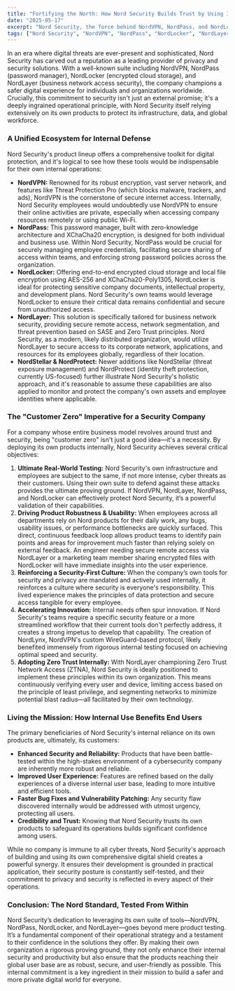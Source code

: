 ```yaml
---
title: "Fortifying the North: How Nord Security Builds Trust by Using Its Own Digital Shield"
date: "2025-05-17"
excerpt: "Nord Security, the force behind NordVPN, NordPass, and NordLocker, doesn't just preach digital security and privacy—it practices it rigorously from within. Explore how Nord's own teams rely on their suite of protective tools, creating a powerful feedback loop that strengthens their products and reinforces their security-first culture."
tags: ["Nord Security", "NordVPN", "NordPass", "NordLocker", "NordLayer", "Cybersecurity", "Internal Innovation", "Product Development", "Zero Trust", "Data Privacy", "Customer Zero"]
---
```


In an era where digital threats are ever-present and sophisticated, Nord Security has carved out a reputation as a leading provider of privacy and security solutions. With a well-known suite including NordVPN, NordPass (password manager), NordLocker (encrypted cloud storage), and NordLayer (business network access security), the company champions a safer digital experience for individuals and organizations worldwide. Crucially, this commitment to security isn't just an external promise; it's a deeply ingrained operational principle, with Nord Security itself relying extensively on its own products to protect its infrastructure, data, and global workforce.

### A Unified Ecosystem for Internal Defense

Nord Security's product lineup offers a comprehensive toolkit for digital protection, and it's logical to see how these tools would be indispensable for their own internal operations:

* **NordVPN:** Renowned for its robust encryption, vast server network, and features like Threat Protection Pro (which blocks malware, trackers, and ads), NordVPN is the cornerstone of secure internet access. Internally, Nord Security employees would undoubtedly use NordVPN to ensure their online activities are private, especially when accessing company resources remotely or using public Wi-Fi.
* **NordPass:** This password manager, built with zero-knowledge architecture and XChaCha20 encryption, is designed for both individual and business use. Within Nord Security, NordPass would be crucial for securely managing employee credentials, facilitating secure sharing of access within teams, and enforcing strong password policies across the organization.
* **NordLocker:** Offering end-to-end encrypted cloud storage and local file encryption using AES-256 and XChaCha20-Poly1305, NordLocker is ideal for protecting sensitive company documents, intellectual property, and development plans. Nord Security's own teams would leverage NordLocker to ensure their critical data remains confidential and secure from unauthorized access.
* **NordLayer:** This solution is specifically tailored for business network security, providing secure remote access, network segmentation, and threat prevention based on SASE and Zero Trust principles. Nord Security, as a modern, likely distributed organization, would utilize NordLayer to secure access to its corporate network, applications, and resources for its employees globally, regardless of their location.
* **NordStellar & NordProtect:** Newer additions like NordStellar (threat exposure management) and NordProtect (identity theft protection, currently US-focused) further illustrate Nord Security's holistic approach, and it's reasonable to assume these capabilities are also applied to monitor and protect the company's own assets and employee identities where applicable.

### The "Customer Zero" Imperative for a Security Company

For a company whose entire business model revolves around trust and security, being "customer zero" isn't just a good idea—it's a necessity. By deploying its own products internally, Nord Security achieves several critical objectives:

1.  **Ultimate Real-World Testing:** Nord Security's own infrastructure and employees are subject to the same, if not more intense, cyber threats as their customers. Using their own suite to defend against these attacks provides the ultimate proving ground. If NordVPN, NordLayer, NordPass, and NordLocker can effectively protect Nord Security, it’s a powerful validation of their capabilities.
2.  **Driving Product Robustness & Usability:** When employees across all departments rely on Nord products for their daily work, any bugs, usability issues, or performance bottlenecks are quickly surfaced. This direct, continuous feedback loop allows product teams to identify pain points and areas for improvement much faster than relying solely on external feedback. An engineer needing secure remote access via NordLayer or a marketing team member sharing encrypted files with NordLocker will have immediate insights into the user experience.
3.  **Reinforcing a Security-First Culture:** When the company’s own tools for security and privacy are mandated and actively used internally, it reinforces a culture where security is everyone's responsibility. This lived experience makes the principles of data protection and secure access tangible for every employee.
4.  **Accelerating Innovation:** Internal needs often spur innovation. If Nord Security's teams require a specific security feature or a more streamlined workflow that their current tools don't perfectly address, it creates a strong impetus to develop that capability. The creation of NordLynx, NordVPN's custom WireGuard-based protocol, likely benefited immensely from rigorous internal testing focused on achieving optimal speed and security.
5.  **Adopting Zero Trust Internally:** With NordLayer championing Zero Trust Network Access (ZTNA), Nord Security is ideally positioned to implement these principles within its own organization. This means continuously verifying every user and device, limiting access based on the principle of least privilege, and segmenting networks to minimize potential blast radius—all facilitated by their own technology.

### Living the Mission: How Internal Use Benefits End Users

The primary beneficiaries of Nord Security's internal reliance on its own products are, ultimately, its customers:

* **Enhanced Security and Reliability:** Products that have been battle-tested within the high-stakes environment of a cybersecurity company are inherently more robust and reliable.
* **Improved User Experience:** Features are refined based on the daily experiences of a diverse internal user base, leading to more intuitive and efficient tools.
* **Faster Bug Fixes and Vulnerability Patching:** Any security flaw discovered internally would be addressed with utmost urgency, protecting all users.
* **Credibility and Trust:** Knowing that Nord Security trusts its own products to safeguard its operations builds significant confidence among users.

While no company is immune to all cyber threats, Nord Security's approach of building and using its own comprehensive digital shield creates a powerful synergy. It ensures their development is grounded in practical application, their security posture is constantly self-tested, and their commitment to privacy and security is reflected in every aspect of their operations.

### Conclusion: The Nord Standard, Tested From Within

Nord Security’s dedication to leveraging its own suite of tools—NordVPN, NordPass, NordLocker, and NordLayer—goes beyond mere product testing. It’s a fundamental component of their operational strategy and a testament to their confidence in the solutions they offer. By making their own organization a rigorous proving ground, they not only enhance their internal security and productivity but also ensure that the products reaching their global user base are as robust, secure, and user-friendly as possible. This internal commitment is a key ingredient in their mission to build a safer and more private digital world for everyone.